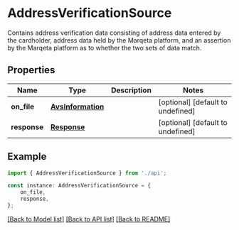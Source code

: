 # AddressVerificationSource

Contains address verification data consisting of address data entered by the cardholder, address data held by the Marqeta platform, and an assertion by the Marqeta platform as to whether the two sets of data match.

## Properties

Name | Type | Description | Notes
------------ | ------------- | ------------- | -------------
**on_file** | [**AvsInformation**](AvsInformation.md) |  | [optional] [default to undefined]
**response** | [**Response**](Response.md) |  | [optional] [default to undefined]

## Example

```typescript
import { AddressVerificationSource } from './api';

const instance: AddressVerificationSource = {
    on_file,
    response,
};
```

[[Back to Model list]](../README.md#documentation-for-models) [[Back to API list]](../README.md#documentation-for-api-endpoints) [[Back to README]](../README.md)
